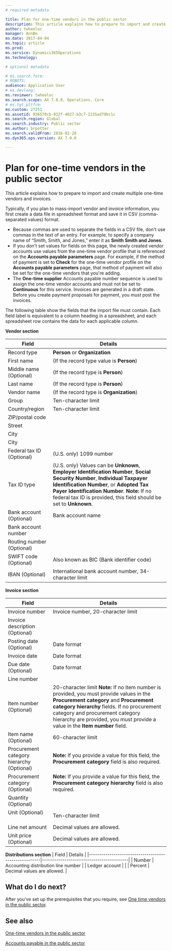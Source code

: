 ```yaml
---
# required metadata

title: Plan for one-time vendors in the public sector
description: This article explains how to prepare to import and create multiple one-time vendors and invoices. 
author: twheeloc
manager: AnnBe
ms.date: 2017-04-04
ms.topic: article
ms.prod: 
ms.service: Dynamics365Operations
ms.technology: 

# optional metadata

# ms.search.form: 
# ROBOTS: 
audience: Application User
# ms.devlang: 
ms.reviewer: twheeloc
ms.search.scope: AX 7.0.0, Operations, Core
# ms.tgt_pltfrm: 
ms.custom: 27251
ms.assetid: 936570cb-932f-4027-b3c7-2235ad79bc1c
ms.search.region: Global
ms.search.industry: Public sector
ms.author: brpotter
ms.search.validFrom: 2016-02-28
ms.dyn365.ops.version: AX 7.0.0

---
```


# Plan for one-time vendors in the public sector

This article explains how to prepare to import and create multiple one-time vendors and invoices. 

Typically, if you plan to mass-import vendor and invoice information, you first create a data file in spreadsheet format and save it in CSV (comma-separated values) format.

-   Because commas are used to separate the fields in a CSV file, don't use commas in the text of an entry. For example, to specify a company name of “Smith, Smith, and Jones,” enter it as **Smith Smith and Jones**.
-   If you don't set values for fields on this page, the newly created vendor accounts use values from the one-time vendor profile that is referenced on the **Accounts payable parameters** page. For example, if the method of payment is set to **Check** for the one-time vendor profile on the **Accounts payable parameters** page, that method of payment will also be set for the one-time vendors that you're adding.
-   The **One-time supplier** Accounts payable number sequence is used to assign the one-time vendor accounts and must not be set to **Continuous** for this service. Invoices are generated in a draft state. Before you create payment proposals for payment, you must post the invoices.

The following table show the fields that the import file must contain. Each field label is equivalent to a column heading in a spreadsheet, and each spreadsheet row contains the data for each applicable column.

**Vendor section**

| Field                                          | Details                                                 |
|------------------------------------------------|---------------------------------------------------------|
|Record type                                     | **Person** or **Organization**                          |
| First name                                     | (If the record type value is **Person**)                |
| Middle name (Optional)                         | (If the record type is **Person**)                      |
| Last name                                      | (If the record type is **Person**)                      |
| Vendor name                                    | (If the record type is **Organization**)                |
| Group                                          | Ten-character limit                                     |
| Country/region                                 | Ten-character limit                                     |
| ZIP/postal code                                |                                                         |
| Street                                         |                                                         |
| City                                           |                                                         |
| City                                           |                                                         |
|Federal tax ID (Optional)                       | (U.S. only) 1099 number                                 |
| Tax ID type                                    | (U.S. only) Values can be **Unknown**, **Employer Identification Number**, **Social Security Number**, **Individual Taxpayer Identification Number**, or **Adopted Tax Payer Identification Number**.  **Note:** If no federal tax ID is provided, this field should be set to **Unknown**.                                               |
| Bank account (Optional)                        | Bank account name                                       |
| Bank account number                            |                                                         |
| Routing number (Optional)                      |                                                         |
| SWIFT code (Optional)                          | Also known as BIC (Bank identifier code)                |
|IBAN (Optional)                                 | International bank account number, 34-character limit   |



**Invoice section**

| Field                                                | Details                                           |
|------------------------------------------------------|---------------------------------------------------|
| Invoice number                                       | Invoice number, 20-character limit                |
| Invoice description (Optional)                       |                                                   |
| Posting date (Optional)                              | Date format                                       |
| Invoice date                                         | Date format                                       |
| Due date (Optional)                                  | Date format                                       |
| Line number                                          |                                                   |
|Item number (Optional)                                | 20-character limit   **Note:** If no item number is provided, you must provide values in the **Procurement category** and **Procurement category hierarchy** fields. If no procurement category and procurement category hierarchy are provided, you must provide a value in the **Item number** field.                    |
| Item name (Optional)                                 |  60-character limit                               |
| Procurement category hierarchy (Optional)            |    **Note:** If you provide a value for this field, the **Procurement category** field is also required.                                                                         |
| Procurement category (Optional)                      | **Note:** If you provide a value for this field, the **Procurement category hierarchy** field is also required.                                                                        |
| Quantity (Optional)                                  |                                                   |
| Unit (Optional)                                      | Ten-character limit                               |
|Line net amount                                       | Decimal values are allowed.                       |
| Unit price (Optional)                                | Decimal values are allowed.                       |


**Distributions section**
| Field                                                | Details                                  |
|------------------------------------------------------|------------------------------------------|
| Number                                               | Accounting distribution line number      |
| Ledger account                                       |                                          |
| Percent                                              | Decimal values are allowed.              |




## What do I do next?
After you’ve set up the prerequisites that you require, see [One time vendors in the public sector](one-time-vendors-public-sector.md).

See also
--------

[One-time vendors in the public sector](one-time-vendors-public-sector.md)

[Accounts payable in the public sector](accounts-payable-public-sector.md)

